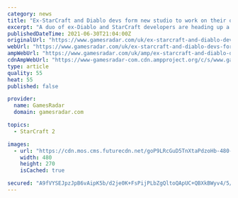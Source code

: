```yaml
---
category: news
title: "Ex-StarCraft and Diablo devs form new studio to work on their own RTS game"
excerpt: "A duo of ex-Diablo and StarCraft developers are heading up a new studio and starting work on an RTS game. The studio is called Uncapped Games, and it's being backed by Chinese tech conglomerate ..."
publishedDateTime: 2021-06-30T21:04:00Z
originalUrl: "https://www.gamesradar.com/uk/ex-starcraft-and-diablo-devs-form-new-studio-to-work-on-their-own-rts-game/"
webUrl: "https://www.gamesradar.com/uk/ex-starcraft-and-diablo-devs-form-new-studio-to-work-on-their-own-rts-game/"
ampWebUrl: "https://www.gamesradar.com/uk/amp/ex-starcraft-and-diablo-devs-form-new-studio-to-work-on-their-own-rts-game/"
cdnAmpWebUrl: "https://www-gamesradar-com.cdn.ampproject.org/c/s/www.gamesradar.com/uk/amp/ex-starcraft-and-diablo-devs-form-new-studio-to-work-on-their-own-rts-game/"
type: article
quality: 55
heat: 55
published: false

provider:
  name: GamesRadar
  domain: gamesradar.com

topics:
  - StarCraft 2

images:
  - url: "https://cdn.mos.cms.futurecdn.net/goP9LRcGuD5TnXtaPdzoHb-480-80.jpg"
    width: 480
    height: 270
    isCached: true

secured: "A9fVYSEJpzJpB6vAipK5b/d2je0K+FsPijPLbZgQltoQApUC+QBXkBWyv4/5/T//Pk0DgSXdwvz2CWg9wo+z+iqfVTvt97rsKBGsQtEXrHkejgn1raTRIWkrTSrynUEuoMqYQ5HevYv89TKtagS8xRIuNGKSFNcypfkir5X/dtabEiV8awSYtfJ6rm1cAnmrUf7ywscrJGxAzrsb2T09CnmWap65GJ5or3Mgx3nhuEt3XAti3IGnIVz2k9il1KwMLXv78PnZYFgiArF9Pz+oSMG0SEi01ue37mprBiR8nWEKz45zo1b61tJk+YCa65lL7P1ih9vAN812Rgx89xAH084k40+dJDdct2jonWW057Y=;aQZRmx9VgfYemdLLbF08oA=="
---
```


